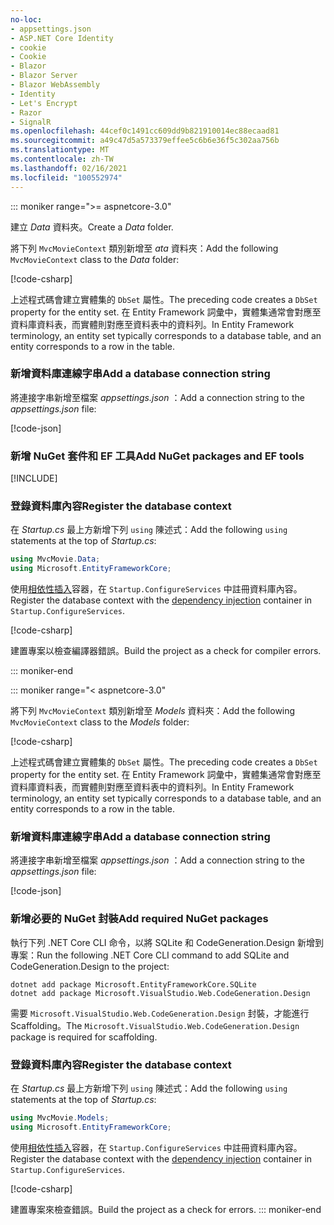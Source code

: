 ```yaml
---
no-loc:
- appsettings.json
- ASP.NET Core Identity
- cookie
- Cookie
- Blazor
- Blazor Server
- Blazor WebAssembly
- Identity
- Let's Encrypt
- Razor
- SignalR
ms.openlocfilehash: 44cef0c1491cc609dd9b821910014ec88ecaad81
ms.sourcegitcommit: a49c47d5a573379effee5c6b6e36f5c302aa756b
ms.translationtype: MT
ms.contentlocale: zh-TW
ms.lasthandoff: 02/16/2021
ms.locfileid: "100552974"
---
```

::: moniker range=">= aspnetcore-3.0"

<a name="dc"></a>

<span data-ttu-id="95d41-101">建立 *Data* 資料夾。</span><span class="sxs-lookup"><span data-stu-id="95d41-101">Create a *Data* folder.</span></span>

<span data-ttu-id="95d41-102">將下列 `MvcMovieContext` 類別新增至 *ata* 資料夾：</span><span class="sxs-lookup"><span data-stu-id="95d41-102">Add the following `MvcMovieContext` class to the *Data* folder:</span></span>  

[!code-csharp[](~/tutorials/first-mvc-app/start-mvc/sample/MvcMovie3/zDocOnly/MvcMovieContext.cs?name=snippet)]

<span data-ttu-id="95d41-103">上述程式碼會建立實體集的 `DbSet` 屬性。</span><span class="sxs-lookup"><span data-stu-id="95d41-103">The preceding code creates a `DbSet` property for the entity set.</span></span> <span data-ttu-id="95d41-104">在 Entity Framework 詞彙中，實體集通常會對應至資料庫資料表，而實體則對應至資料表中的資料列。</span><span class="sxs-lookup"><span data-stu-id="95d41-104">In Entity Framework terminology, an entity set typically corresponds to a database table, and an entity corresponds to a row in the table.</span></span>

<a name="cs"></a>

### <a name="add-a-database-connection-string"></a><span data-ttu-id="95d41-105">新增資料庫連線字串</span><span class="sxs-lookup"><span data-stu-id="95d41-105">Add a database connection string</span></span>

<span data-ttu-id="95d41-106">將連接字串新增至檔案 *appsettings.json* ：</span><span class="sxs-lookup"><span data-stu-id="95d41-106">Add a connection string to the *appsettings.json* file:</span></span>

[!code-json[](~/tutorials/first-mvc-app/start-mvc/sample/MvcMovie3/appsettings_SQLite.json?highlight=10-12)]

### <a name="add-nuget-packages-and-ef-tools"></a><span data-ttu-id="95d41-107">新增 NuGet 套件和 EF 工具</span><span class="sxs-lookup"><span data-stu-id="95d41-107">Add NuGet packages and EF tools</span></span>

[!INCLUDE[](~/includes/add-EF-NuGet-SQLite-CLI.md)]

<a name="reg"></a>

### <a name="register-the-database-context"></a><span data-ttu-id="95d41-108">登錄資料庫內容</span><span class="sxs-lookup"><span data-stu-id="95d41-108">Register the database context</span></span>

<span data-ttu-id="95d41-109">在 *Startup.cs* 最上方新增下列 `using` 陳述式：</span><span class="sxs-lookup"><span data-stu-id="95d41-109">Add the following `using` statements at the top of *Startup.cs*:</span></span>

```csharp
using MvcMovie.Data;
using Microsoft.EntityFrameworkCore;
```

<span data-ttu-id="95d41-110">使用[相依性插入](xref:fundamentals/dependency-injection)容器，在 `Startup.ConfigureServices` 中註冊資料庫內容。</span><span class="sxs-lookup"><span data-stu-id="95d41-110">Register the database context with the [dependency injection](xref:fundamentals/dependency-injection) container in `Startup.ConfigureServices`.</span></span>

[!code-csharp[](~/tutorials/first-mvc-app/start-mvc/sample/MvcMovie3/Startup.cs?name=snippet_UseSqlite&highlight=6-7)]

<span data-ttu-id="95d41-111">建置專案以檢查編譯器錯誤。</span><span class="sxs-lookup"><span data-stu-id="95d41-111">Build the project as a check for compiler errors.</span></span>

::: moniker-end

::: moniker range="< aspnetcore-3.0"

<span data-ttu-id="95d41-112">將下列 `MvcMovieContext` 類別新增至 *Models* 資料夾：</span><span class="sxs-lookup"><span data-stu-id="95d41-112">Add the following `MvcMovieContext` class to the *Models* folder:</span></span>  

[!code-csharp[](~/tutorials/first-mvc-app/start-mvc/sample/MvcMovie22/Data/MvcMovieContext.cs)]

<span data-ttu-id="95d41-113">上述程式碼會建立實體集的 `DbSet` 屬性。</span><span class="sxs-lookup"><span data-stu-id="95d41-113">The preceding code creates a `DbSet` property for the entity set.</span></span> <span data-ttu-id="95d41-114">在 Entity Framework 詞彙中，實體集通常會對應至資料庫資料表，而實體則對應至資料表中的資料列。</span><span class="sxs-lookup"><span data-stu-id="95d41-114">In Entity Framework terminology, an entity set typically corresponds to a database table, and an entity corresponds to a row in the table.</span></span>

<a name="cs"></a>

### <a name="add-a-database-connection-string"></a><span data-ttu-id="95d41-115">新增資料庫連線字串</span><span class="sxs-lookup"><span data-stu-id="95d41-115">Add a database connection string</span></span>

<span data-ttu-id="95d41-116">將連接字串新增至檔案 *appsettings.json* ：</span><span class="sxs-lookup"><span data-stu-id="95d41-116">Add a connection string to the *appsettings.json* file:</span></span>

[!code-json[](~/tutorials/razor-pages/razor-pages-start/sample/RazorPagesMovie/appsettings_SQLite.json?highlight=8-10)]

### <a name="add-required-nuget-packages"></a><span data-ttu-id="95d41-117">新增必要的 NuGet 封裝</span><span class="sxs-lookup"><span data-stu-id="95d41-117">Add required NuGet packages</span></span>

<span data-ttu-id="95d41-118">執行下列 .NET Core CLI 命令，以將 SQLite 和 CodeGeneration.Design 新增到專案：</span><span class="sxs-lookup"><span data-stu-id="95d41-118">Run the following .NET Core CLI command to add SQLite and CodeGeneration.Design  to the project:</span></span>

```dotnetcli
dotnet add package Microsoft.EntityFrameworkCore.SQLite
dotnet add package Microsoft.VisualStudio.Web.CodeGeneration.Design
```

<span data-ttu-id="95d41-119">需要 `Microsoft.VisualStudio.Web.CodeGeneration.Design` 封裝，才能進行 Scaffolding。</span><span class="sxs-lookup"><span data-stu-id="95d41-119">The `Microsoft.VisualStudio.Web.CodeGeneration.Design` package is required for scaffolding.</span></span>

<a name="reg"></a>

### <a name="register-the-database-context"></a><span data-ttu-id="95d41-120">登錄資料庫內容</span><span class="sxs-lookup"><span data-stu-id="95d41-120">Register the database context</span></span>

<span data-ttu-id="95d41-121">在 *Startup.cs* 最上方新增下列 `using` 陳述式：</span><span class="sxs-lookup"><span data-stu-id="95d41-121">Add the following `using` statements at the top of *Startup.cs*:</span></span>

```csharp
using MvcMovie.Models;
using Microsoft.EntityFrameworkCore;
```

<span data-ttu-id="95d41-122">使用[相依性插入](xref:fundamentals/dependency-injection)容器，在 `Startup.ConfigureServices` 中註冊資料庫內容。</span><span class="sxs-lookup"><span data-stu-id="95d41-122">Register the database context with the [dependency injection](xref:fundamentals/dependency-injection) container in `Startup.ConfigureServices`.</span></span>

[!code-csharp[](~/tutorials/first-mvc-app/start-mvc/sample/MvcMovie22/Startup.cs?name=snippet_UseSqlite&highlight=11-12)]

<span data-ttu-id="95d41-123">建置專案來檢查錯誤。</span><span class="sxs-lookup"><span data-stu-id="95d41-123">Build the project as a check for errors.</span></span>
::: moniker-end